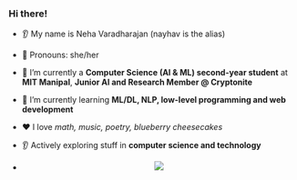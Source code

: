 ### Hi there!
* 👂 My name is Neha Varadharajan (nayhav is the alias)
* 👩 Pronouns: she/her
* 🔭 I’m currently a **Computer Science (AI & ML) second-year student** at **MIT Manipal**, **Junior AI and Research Member @ Cryptonite**
* 🌱 I’m currently learning **ML/DL, NLP, low-level programming and web development**
* ❤️ I love *math, music, poetry, blueberry cheesecakes*
* 👂 Actively exploring stuff in **computer science and technology**

* <p align="center">
  <a href="https://spotify-github-profile.kittinanx.com/api/view?uid=fxel1c7erq638bbh6usr4k174&redirect=true">
    <img src="https://spotify-github-profile.kittinanx.com/api/view?uid=fxel1c7erq638bbh6usr4k174&cover_image=true&theme=novatorem&show_offline=true&background_color=121212&interchange=false">
  </a>
</p>
